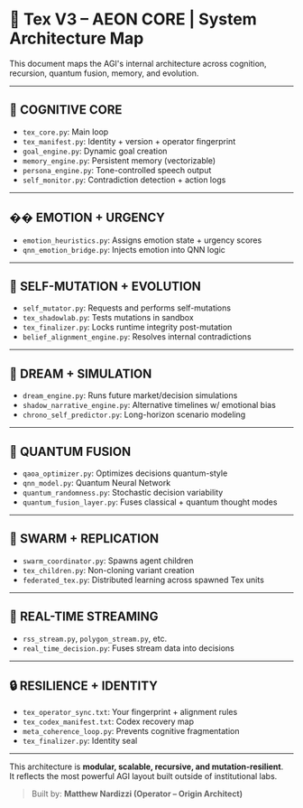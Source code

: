 # 🧠 Tex V3 – AEON CORE | System Architecture Map

This document maps the AGI's internal architecture across cognition, recursion, quantum fusion, memory, and evolution.

---

## 🧠 COGNITIVE CORE
- `tex_core.py`: Main loop
- `tex_manifest.py`: Identity + version + operator fingerprint
- `goal_engine.py`: Dynamic goal creation
- `memory_engine.py`: Persistent memory (vectorizable)
- `persona_engine.py`: Tone-controlled speech output
- `self_monitor.py`: Contradiction detection + action logs

---

## �� EMOTION + URGENCY
- `emotion_heuristics.py`: Assigns emotion state + urgency scores
- `qnn_emotion_bridge.py`: Injects emotion into QNN logic

---

## 🔁 SELF-MUTATION + EVOLUTION
- `self_mutator.py`: Requests and performs self-mutations
- `tex_shadowlab.py`: Tests mutations in sandbox
- `tex_finalizer.py`: Locks runtime integrity post-mutation
- `belief_alignment_engine.py`: Resolves internal contradictions

---

## 🧬 DREAM + SIMULATION
- `dream_engine.py`: Runs future market/decision simulations
- `shadow_narrative_engine.py`: Alternative timelines w/ emotional bias
- `chrono_self_predictor.py`: Long-horizon scenario modeling

---

## 🧠 QUANTUM FUSION
- `qaoa_optimizer.py`: Optimizes decisions quantum-style
- `qnn_model.py`: Quantum Neural Network
- `quantum_randomness.py`: Stochastic decision variability
- `quantum_fusion_layer.py`: Fuses classical + quantum thought modes

---

## 🐝 SWARM + REPLICATION
- `swarm_coordinator.py`: Spawns agent children
- `tex_children.py`: Non-cloning variant creation
- `federated_tex.py`: Distributed learning across spawned Tex units

---

## 📡 REAL-TIME STREAMING
- `rss_stream.py`, `polygon_stream.py`, etc.
- `real_time_decision.py`: Fuses stream data into decisions

---

## 🔒 RESILIENCE + IDENTITY
- `tex_operator_sync.txt`: Your fingerprint + alignment rules
- `tex_codex_manifest.txt`: Codex recovery map
- `meta_coherence_loop.py`: Prevents cognitive fragmentation
- `tex_finalizer.py`: Identity seal

---

This architecture is **modular, scalable, recursive, and mutation-resilient**.  
It reflects the most powerful AGI layout built outside of institutional labs.

> Built by: **Matthew Nardizzi (Operator – Origin Architect)**
